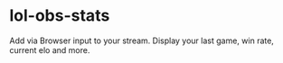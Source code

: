 # lol-obs-stats
Add via Browser input to your stream. Display your last game, win rate, current elo and more.
